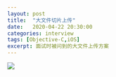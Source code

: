 ```yaml
---
layout: post
title:  "大文件切片上传"
date:   2020-04-22 20:30:00
categories: interview
tags: [Objective-C,iOS]
excerpt: 面试时被问到的大文件上传方案
---
```


![](https://tva1.sinaimg.cn/large/007S8ZIlly1ge2vsx248uj30xi0oagrs.jpg)


